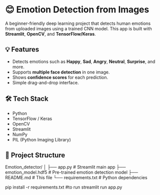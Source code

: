 # 😊 Emotion Detection from Images

A beginner-friendly deep learning project that detects human emotions from uploaded images using a trained CNN model. This app is built with **Streamlit**, **OpenCV**, and **TensorFlow/Keras**.

## 💡 Features

- Detects emotions such as **Happy**, **Sad**, **Angry**, **Neutral**, **Surprise**, and more.
- Supports **multiple face detection** in one image.
- Shows **confidence scores** for each prediction.
- Simple drag-and-drop interface.

## 🛠️ Tech Stack

- Python
- TensorFlow / Keras
- OpenCV
- Streamlit
- NumPy
- PIL (Python Imaging Library)

## 📁 Project Structure

Emotion_detector/
│
├── app.py # Streamlit main app
├── emotion_model.hdf5 # Pre-trained emotion detection model
├── README.md # This file
└── requirements.txt # Python dependencies

pip install -r requirements.txt
#to run 
streamlit run app.py


